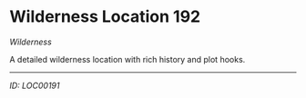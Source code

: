 # Wilderness Location 192

*Wilderness*

A detailed wilderness location with rich history and plot hooks.

---
*ID: LOC00191*